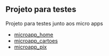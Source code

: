## Projeto para testes

Projeto para testes junto aos micro apps


- [microapp_home](https://github.com/lfandrade/microapp_home)
- [microapp_cartoes](https://github.com/lfandrade/microapp_cartoes)
- [microapp_pix](https://github.com/lfandrade/microapp_pix)
